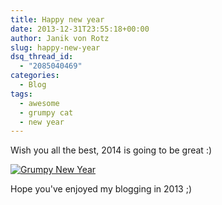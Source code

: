 ```yaml
---
title: Happy new year
date: 2013-12-31T23:55:18+00:00
author: Janik von Rotz
slug: happy-new-year
dsq_thread_id:
  - "2085040469"
categories:
  - Blog
tags:
  - awesome
  - grumpy cat
  - new year
---
```

Wish you all the best, 2014 is going to be great :)

[![Grumpy New Year](/wp-content/uploads/2013/12/New-Years-1resized-300x199.jpg)](/wp-content/uploads/2013/12/New-Years-1resized.jpg)

Hope you've enjoyed my blogging in 2013 ;)